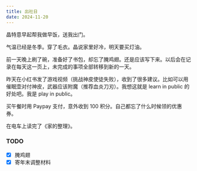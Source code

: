 ```yaml
---
title: 出社日
date: 2024-11-20
---
```

晶特意早起帮我做早饭，送我出门。

气温已经是冬季。穿了毛衣。晶说家里好冷，明天要买灯油。

前一天晚上刷了碗，准备好了书包，却忘了腌鸡翅。还是应该写下来。以后会在记录在每天这一页上，未完成的事项全部转移到新的一天。

昨天在小红书发了游戏视频（挑战神皮使徒失败），收到了很多建议。比如可以用催眠壶对付神皮，武器应该附魔（推荐血炎刀刃）。我想这就是 learn in public 的好处吧。我是 play in public。

买午餐时用 Paypay 支付，意外收到 100 积分。自己都忘了什么时候领的优惠券。

在电车上读完了《家的整理》。

### TODO

- [x] 腌鸡翅
- [x] 寄年末调整材料
